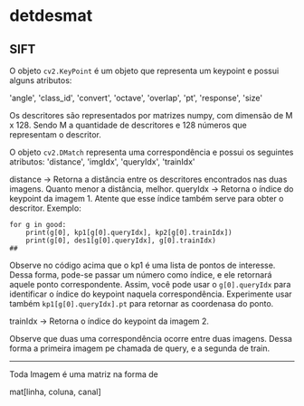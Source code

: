 # detdesmat

## SIFT
O objeto `cv2.KeyPoint` é um objeto que representa um keypoint e possui alguns atributos:

'angle', 'class_id', 'convert', 'octave', 'overlap', 'pt', 'response', 'size'

Os descritores são representados por matrizes numpy, com dimensão de M x 128. Sendo M a quantidade de descritores e 128 
números que representam o descritor.

O objeto `cv2.DMatch` representa uma correspondência e possui os seguintes atributos:
'distance', 'imgIdx', 'queryIdx', 'trainIdx'

distance -> Retorna a distância entre os descritores encontrados nas duas imagens. Quanto menor a distância, melhor.
queryIdx ->  Retorna o índice do keypoint da imagem 1. Atente que esse índice também serve para obter o descritor.
Exemplo: 
```
for g in good:
    print(g[0], kp1[g[0].queryIdx], kp2[g[0].trainIdx])
    print(g[0], des1[g[0].queryIdx], g[0].trainIdx)
## 

```
Observe no código acima que o kp1 é uma lista de pontos de interesse. Dessa forma, pode-se passar um número como índice, e ele retornará aquele ponto correspondente. Assim, você pode usar o `g[0].queryIdx` para identificar o índice do keypoint naquela correspondência. Experimente usar também `kp1[g[0].queryIdx].pt` para retornar as coordenasa do ponto.

trainIdx -> Retorna o índice do keypoint da imagem 2.

Observe que duas uma correspondência ocorre entre duas imagens. Dessa forma a primeira imagem pe chamada de query, e a segunda de train.


-------------------

Toda Imagem é uma matriz na forma de 

mat[linha, coluna, canal]